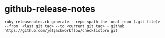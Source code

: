# github-release-notes

`ruby releasenotes.rb generate --repo <path the local repo (.git file)> --from  <last git tag> --to <current git tag> --github https://github.com/jetpackworkflow/checklistpro.git`
